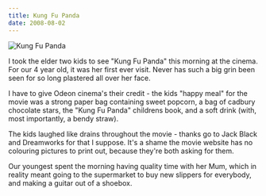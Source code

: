 ```yaml
---
title: Kung Fu Panda
date: 2008-08-02
---
```


![Kung Fu Panda](https://source.unsplash.com/d34DtRp1bqo/1600x900)

I took the elder two kids to see "Kung Fu Panda" this morning at the cinema. For our 4 year old, it was her first ever visit. Never has such a big grin been seen for so long plastered all over her face.

I have to give Odeon cinema's their credit - the kids "happy meal" for the movie was a strong paper bag containing sweet popcorn, a bag of cadbury chocolate stars, the "Kung Fu Panda" childrens book, and a soft drink (with, most importantly, a bendy straw).

The kids laughed like drains throughout the movie - thanks go to Jack Black and Dreamworks for that I suppose. It's a shame the movie website has no colouring pictures to print out, because they're both asking for them.

Our youngest spent the morning having quality time with her Mum, which in reality meant going to the supermarket to buy new slippers for everybody, and making a guitar out of a shoebox.